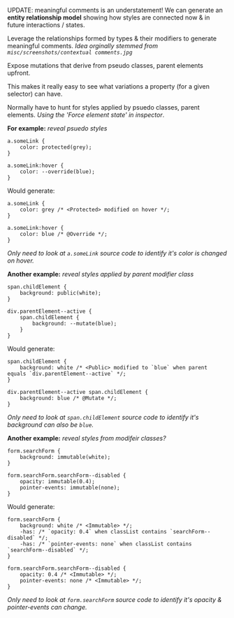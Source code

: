 UPDATE: meaningful comments is an understatement! We can generate an **entity relationship model** showing how styles are connected now & in future interactions / states.

Leverage the relationships formed by types & their modifiers to generate meaningful comments.
*Idea orginally stemmed from `misc/screenshots/contextual comments.jpg`*

Expose mutations that derive from pseudo classes, parent elements upfront.

This makes it really easy to see what variations a property (for a given selector) can have.

Normally have to hunt for styles applied by psuedo classes, parent elements. *Using the 'Force element state' in inspector*.

**For example:**
*reveal psuedo styles*

```
a.someLink {
    color: protected(grey);
}

a.someLink:hover {
    color: --override(blue);
}
```

Would generate:

```
a.someLink {
    color: grey /* <Protected> modified on hover */;
}

a.someLink:hover {
    color: blue /* @Override */;
}
```

*Only need to look at `a.someLink` source code to identify it's color is changed on hover.*

**Another example:**
*reveal styles applied by parent modifier class*

```
span.childElement {
    background: public(white);
}

div.parentElement--active {
    span.childElement {
        background: --mutate(blue);
    }
}
```

Would generate:

```
span.childElement {
    background: white /* <Public> modified to `blue` when parent equals `div.parentElement--active` */;
}

div.parentElement--active span.childElement {
    background: blue /* @Mutate */;
}
```

*Only need to look at `span.childElement` source code to identify it's background can also be `blue`.*

**Another example:**
*reveal styles from modifeir classes?*

```
form.searchForm {
    background: immutable(white);
}

form.searchForm.searchForm--disabled {
    opacity: immutable(0.4);
    pointer-events: immutable(none);
}
```

Would generate:

```
form.searchForm {
    background: white /* <Immutable> */;
    -has: /* `opacity: 0.4` when classList contains `searchForm--disabled` */;
    -has: /* `pointer-events: none` when classList contains `searchForm--disabled` */;
}

form.searchForm.searchForm--disabled {
    opacity: 0.4 /* <Immutable> */;
    pointer-events: none /* <Immutable> */;
}
```

*Only need to look at `form.searchForm` source code to identify it's opacity & pointer-events can change.*